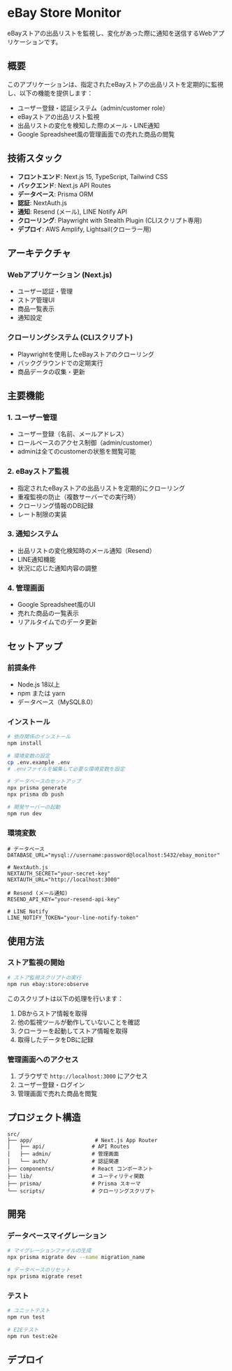 # eBay Store Monitor

eBayストアの出品リストを監視し、変化があった際に通知を送信するWebアプリケーションです。

## 概要

このアプリケーションは、指定されたeBayストアの出品リストを定期的に監視し、以下の機能を提供します：

- ユーザー登録・認証システム（admin/customer role）
- eBayストアの出品リスト監視
- 出品リストの変化を検知した際のメール・LINE通知
- Google Spreadsheet風の管理画面での売れた商品の閲覧

## 技術スタック

- **フロントエンド**: Next.js 15, TypeScript, Tailwind CSS
- **バックエンド**: Next.js API Routes
- **データベース**: Prisma ORM
- **認証**: NextAuth.js
- **通知**: Resend (メール), LINE Notify API
- **クローリング**: Playwright with Stealth Plugin (CLIスクリプト専用)
- **デプロイ**: AWS Amplify, Lightsail(クローラー用)

## アーキテクチャ

### Webアプリケーション (Next.js)
- ユーザー認証・管理
- ストア管理UI
- 商品一覧表示
- 通知設定

### クローリングシステム (CLIスクリプト)
- Playwrightを使用したeBayストアのクローリング
- バックグラウンドでの定期実行
- 商品データの収集・更新

## 主要機能

### 1. ユーザー管理
- ユーザー登録（名前、メールアドレス）
- ロールベースのアクセス制御（admin/customer）
- adminは全てのcustomerの状態を閲覧可能

### 2. eBayストア監視
- 指定されたeBayストアの出品リストを定期的にクローリング
- 重複監視の防止（複数サーバーでの実行時）
- クローリング情報のDB記録
- レート制限の実装

### 3. 通知システム
- 出品リストの変化検知時のメール通知（Resend）
- LINE通知機能
- 状況に応じた通知内容の調整

### 4. 管理画面
- Google Spreadsheet風のUI
- 売れた商品の一覧表示
- リアルタイムでのデータ更新

## セットアップ

### 前提条件
- Node.js 18以上
- npm または yarn
- データベース（MySQL8.0）

### インストール

```bash
# 依存関係のインストール
npm install

# 環境変数の設定
cp .env.example .env
# .envファイルを編集して必要な環境変数を設定

# データベースのセットアップ
npx prisma generate
npx prisma db push

# 開発サーバーの起動
npm run dev
```

### 環境変数

```env
# データベース
DATABASE_URL="mysql://username:password@localhost:5432/ebay_monitor"

# NextAuth.js
NEXTAUTH_SECRET="your-secret-key"
NEXTAUTH_URL="http://localhost:3000"

# Resend (メール通知)
RESEND_API_KEY="your-resend-api-key"

# LINE Notify
LINE_NOTIFY_TOKEN="your-line-notify-token"
```

## 使用方法

### ストア監視の開始

```bash
# ストア監視スクリプトの実行
npm run ebay:store:observe
```

このスクリプトは以下の処理を行います：
1. DBからストア情報を取得
2. 他の監視ツールが動作していないことを確認
3. クローラーを起動してストア情報を取得
4. 取得したデータをDBに記録

### 管理画面へのアクセス

1. ブラウザで `http://localhost:3000` にアクセス
2. ユーザー登録・ログイン
3. 管理画面で売れた商品を閲覧

## プロジェクト構造

```
src/
├── app/                    # Next.js App Router
│   ├── api/               # API Routes
│   ├── admin/             # 管理画面
│   └── auth/              # 認証関連
├── components/            # React コンポーネント
├── lib/                   # ユーティリティ関数
├── prisma/                # Prisma スキーマ
└── scripts/               # クローリングスクリプト
```

## 開発

### データベースマイグレーション

```bash
# マイグレーションファイルの生成
npx prisma migrate dev --name migration_name

# データベースのリセット
npx prisma migrate reset
```

### テスト

```bash
# ユニットテスト
npm run test

# E2Eテスト
npm run test:e2e
```

## デプロイ
